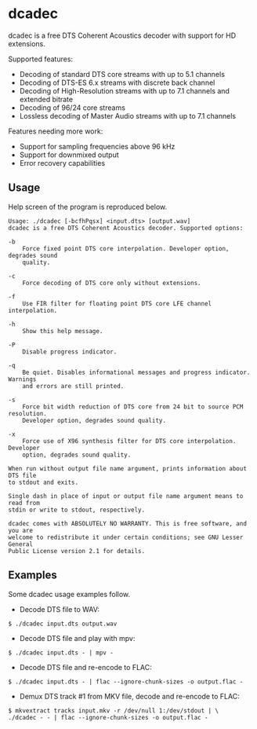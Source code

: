 dcadec
======

dcadec is a free DTS Coherent Acoustics decoder with support for HD extensions.

Supported features:

* Decoding of standard DTS core streams with up to 5.1 channels
* Decoding of DTS-ES 6.x streams with discrete back channel
* Decoding of High-Resolution streams with up to 7.1 channels and extended bitrate
* Decoding of 96/24 core streams
* Lossless decoding of Master Audio streams with up to 7.1 channels

Features needing more work:

* Support for sampling frequencies above 96 kHz
* Support for downmixed output
* Error recovery capabilities

Usage
-----

Help screen of the program is reproduced below.
```
Usage: ./dcadec [-bcfhPqsx] <input.dts> [output.wav]
dcadec is a free DTS Coherent Acoustics decoder. Supported options:

-b
    Force fixed point DTS core interpolation. Developer option, degrades sound
    quality.

-c
    Force decoding of DTS core only without extensions.

-f
    Use FIR filter for floating point DTS core LFE channel interpolation.

-h
    Show this help message.

-P
    Disable progress indicator.

-q
    Be quiet. Disables informational messages and progress indicator. Warnings
    and errors are still printed.

-s
    Force bit width reduction of DTS core from 24 bit to source PCM resolution.
    Developer option, degrades sound quality.

-x
    Force use of X96 synthesis filter for DTS core interpolation. Developer
    option, degrades sound quality.

When run without output file name argument, prints information about DTS file
to stdout and exits.

Single dash in place of input or output file name argument means to read from
stdin or write to stdout, respectively.

dcadec comes with ABSOLUTELY NO WARRANTY. This is free software, and you are
welcome to redistribute it under certain conditions; see GNU Lesser General
Public License version 2.1 for details.
```

Examples
--------

Some dcadec usage examples follow.

* Decode DTS file to WAV:
```
$ ./dcadec input.dts output.wav
```
* Decode DTS file and play with mpv:
```
$ ./dcadec input.dts - | mpv -
```
* Decode DTS file and re-encode to FLAC:
```
$ ./dcadec input.dts - | flac --ignore-chunk-sizes -o output.flac -
```
* Demux DTS track #1 from MKV file, decode and re-encode to FLAC:
```
$ mkvextract tracks input.mkv -r /dev/null 1:/dev/stdout | \
./dcadec - - | flac --ignore-chunk-sizes -o output.flac -
```
